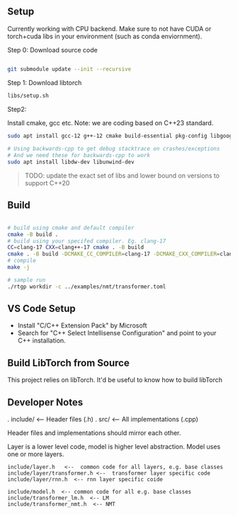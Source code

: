 
## Setup

Currently working with CPU backend. Make sure to not have CUDA or torch+cuda libs in your environment (such as conda enviornment).


Step 0: Download source code

```bash

git submodule update --init --recursive
```


Step 1: Download libtorch

```bash
libs/setup.sh
```

Step2:

Install cmake, gcc etc. Note: we are coding based on C++23 standard.

```bash
sudo apt install gcc-12 g++-12 cmake build-essential pkg-config libgoogle-perftools-dev
 
# Using backwards-cpp to get debug stacktrace on crashes/exceptions
# And we need these for backwards-cpp to work
sudo apt install libdw-dev libunwind-dev
```

> TODO: update the exact set of libs and lower bound on versions to support C++20


## Build

```bash

# build using cmake and default compiler
cmake -B build .
# build using your specifed compiler. Eg. clang-17
CC=clang-17 CXX=clang++-17 cmake . -B build
cmake . -B build -DCMAKE_CC_COMPILER=clang-17 -DCMAKE_CXX_COMPILER=clang++17 .
# compile
make -j

# sample run
./rtgp workdir -c ../examples/nmt/transformer.toml

```

## VS Code Setup

* Install "C/C++ Extension Pack" by Microsoft
* Search for "C++ Select Intellisense Configuration" and point to your C++ installation.

## Build LibTorch from Source

This project relies on libTorch. It'd be useful to know how to build libTorch



## Developer Notes

. include/ <-- Header files (.h)
. src/   <--  All implementations (.cpp)

Header files and implementations should mirror each other.

Layer is a lower level code, model is higher level abstraction. Model uses one or more layers.


```
include/layer.h   <--  common code for all layers, e.g. base classes
include/layer/transformer.h <--  transformer layer specific code
include/layer/rnn.h  <-- rnn layer specific coide

include/model.h  <-- common code for all e.g. base classes
include/transformer_lm.h  <-- LM
include/transformer_nmt.h  <-- NMT

```


